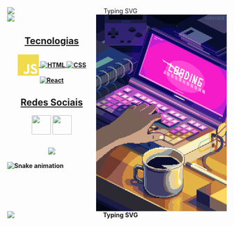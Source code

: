 <div align="center">
<a href="https://git.io/typing-svg"><img align="right" src="https://readme-typing-svg.demolab.com/?font=Fira+Code&pause=1000&color=FFFFFF&width=435&lines=God+bless+you+!+🙌🏻" alt="Typing SVG" width=900 /></a>
</div>
 <img align="right" alt="coding" width=300 src="git.gif">

<a href="https://github.com/rfonts">
   <img height="180em" src="https://github-readme-stats.vercel.app/api?username=rfonts&show_icons=true&theme=tokyonight&include_all_commits=true&count_private=true"/>
 <h2 align="center"><strong>Tecnologias</h2>
  <div align="center">
  <img align="center" alt="JS" height="50" width="50" src="https://raw.githubusercontent.com/devicons/devicon/master/icons/javascript/javascript-plain.svg">
  <img align="center" alt="HTML" height="50" width="50" src="https://cdn.jsdelivr.net/gh/devicons/devicon/icons/html5/html5-plain-wordmark.svg">
  <img align="center" alt="CSS" height="50" width="50" src="https://cdn.jsdelivr.net/gh/devicons/devicon/icons/css3/css3-plain-wordmark.svg">
  <img align="center" alt="React" height="50" width="50" src="https://cdn.jsdelivr.net/gh/devicons/devicon/icons/react/react-original-wordmark.svg"/>
  </div>

<h2 align="center">Redes Sociais</h2>
<p align="center">
<a href="https://www.linkedin.com/in/rodrigo-fontes-b38350191" target="blank"><img align="center" src="https://cdn.jsdelivr.net/gh/devicons/devicon/icons/linkedin/linkedin-original.svg" alt="" height="44" width="44" /></a>
<a href="https://instagram.com/rodrigofonts" target="blank"><img align="center" src="https://camo.githubusercontent.com/c9dacf0f25a1489fdbc6c0d2b41cda58b77fa210a13a886d6f99e027adfbd358/68747470733a2f2f6564656e742e6769746875622e696f2f537570657254696e7949636f6e732f696d616765732f7376672f696e7374616772616d2e737667" alt="" height="44" width="44" /></a>
</p>

<h2 align="left"><strong></h2>

<div align="center">
<a href="https://git.io/typing-svg"><img align="right" src="https://readme-typing-svg.demolab.com/?font=Fira+Code&pause=1000&color=FFFFFF&width=435&lines=I+will+get+my+coffee+.+.+." alt="Typing SVG" width="600" /></a>
 </div>
<div align="center"><img height="170em" src="https://github-readme-stats.vercel.app/api/top-langs/?username=rfonts&layout=compact&langs_count=6&theme=tokyonight"/></div>
<div> 

  ![Snake animation](https://github.com/rfonts/rfonts/blob/output/github-contribution-grid-snake.svg)

</div>
